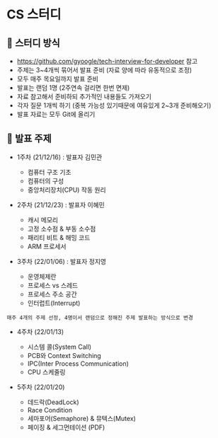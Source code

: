 # CS 스터디

## 📌 스터디 방식
- https://github.com/gyoogle/tech-interview-for-developer 참고
- 주제는 3~4개씩 묶어서 발표 준비 (자료 양에 따라 유동적으로 조정)
- 모두 매주 목요일까지 발표 준비
- 발표는 랜덤 1명 (2주연속 걸리면 한번 면제)
- 자료 참고해서 준비하되 추가적인 내용들도 가져오기
- 각자 질문 1개씩 하기 (중복 가능성 있기때문에 여유있게 2~3개 준비해오기)
- 발표 자료는 모두 Git에 올리기

## 📌 발표 주제

- 1주차 (21/12/16) : 발표자 김민관
  - 컴퓨터 구조 기초
  - 컴퓨터의 구성
  - 중앙처리장치(CPU) 작동 원리

- 2주차 (21/12/23) : 발표자 이혜민
  - 캐시 메모리
  - 고정 소수점 & 부동 소수점
  - 패리티 비트 & 해밍 코드
  - ARM 프로세서

- 3주차 (22/01/06) : 발표자 정지영
  - 운영체제란
  - 프로세스 vs 스레드
  - 프로세스 주소 공간
  - 인터럽트(Interrupt)

`매주 4개의 주제 선정, 4명이서 랜덤으로 정해진 주제 발표하는 방식으로 변경`

- 4주차 (22/01/13) 
  - 시스템 콜(System Call)
  - PCB와 Context Switching
  - IPC(Inter Process Communication)
  - CPU 스케줄링

- 5주차 (22/01/20)
  - 데드락(DeadLock)
  - Race Condition
  - 세마포어(Semaphore) & 뮤텍스(Mutex)
  - 페이징 & 세그먼테이션 (PDF)  

